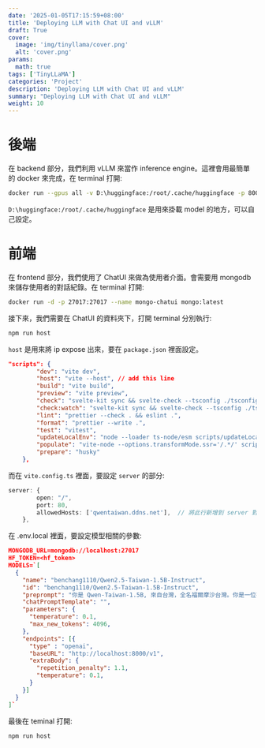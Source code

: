 ```yaml
---
date: '2025-01-05T17:15:59+08:00'
title: 'Deploying LLM with Chat UI and vLLM'
draft: True
cover:
  image: 'img/tinyllama/cover.png'
  alt: 'cover.png'
params:
  math: true
tags: ['TinyLLaMA']
categories: 'Project'
description: 'Deploying LLM with Chat UI and vLLM'
summary: "Deploying LLM with Chat UI and vLLM"
weight: 10
---
```


# 後端
在 backend 部分，我們利用 vLLM 來當作 inference engine。這裡會用最簡單的 docker 來完成，在 terminal 打開:

```bash
docker run --gpus all -v D:\huggingface:/root/.cache/huggingface -p 8000:8000 --ipc=host vllm/vllm-openai --model benchang1110/Qwen2.5-Taiwan-1.5B-Instruct --gpu-memory-utilization 0.5
```

```D:\huggingface:/root/.cache/huggingface``` 是用來掛載 model 的地方，可以自己設定。

# 前端
在 frontend 部分，我們使用了 ChatUI 來做為使用者介面。會需要用 mongodb 來儲存使用者的對話紀錄。在 terminal 打開:

```bash
docker run -d -p 27017:27017 --name mongo-chatui mongo:latest
```
接下來，我們需要在 ChatUI 的資料夾下，打開 terminal 分別執行:

```bash
npm run host
```

```host``` 是用來將 ip expose 出來，要在 ```package.json``` 裡面設定。

```json
"scripts": {
		"dev": "vite dev",
		"host": "vite --host", // add this line
		"build": "vite build",
		"preview": "vite preview",
		"check": "svelte-kit sync && svelte-check --tsconfig ./tsconfig.json",
		"check:watch": "svelte-kit sync && svelte-check --tsconfig ./tsconfig.json --watch",
		"lint": "prettier --check . && eslint .",
		"format": "prettier --write .",
		"test": "vitest",
		"updateLocalEnv": "node --loader ts-node/esm scripts/updateLocalEnv.ts",
		"populate": "vite-node --options.transformMode.ssr='/.*/' scripts/populate.ts",
		"prepare": "husky"
	},
```

而在 ```vite.config.ts``` 裡面，要設定 ```server``` 的部分:

```typescript
server: {
		open: "/",
		port: 80,
		allowedHosts: ['qwentaiwan.ddns.net'],  // 將此行新增到 server 對象中
	},
```

在 .env.local 裡面，要設定模型相關的參數:

```json
MONGODB_URL=mongodb://localhost:27017
HF_TOKEN=<hf_token>
MODELS=`[
  {
    "name": "benchang1110/Qwen2.5-Taiwan-1.5B-Instruct",
    "id": "benchang1110/Qwen2.5-Taiwan-1.5B-Instruct",
    "preprompt": "你是 Qwen-Taiwan-1.5B, 來自台灣，全名福爾摩沙台灣。你是一位有幫助的助手。",
    "chatPromptTemplate": "",
    "parameters": {
      "temperature": 0.1,
      "max_new_tokens": 4096,
    },
    "endpoints": [{
      "type" : "openai",
      "baseURL": "http://localhost:8000/v1",
      "extraBody": {
        "repetition_penalty": 1.1,
        "temperature": 0.1,
      }
    }]
  }
]`
```

最後在 teminal 打開:

```bash
npm run host
```

